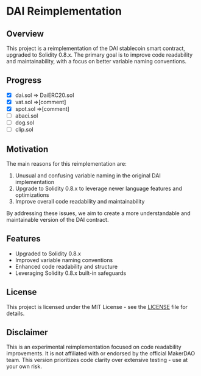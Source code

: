 # DAI Reimplementation

## Overview

This project is a reimplementation of the DAI stablecoin smart contract, upgraded to Solidity 0.8.x. The primary goal is to improve code readability and maintainability, with a focus on better variable naming conventions.

## Progress

- [X] dai.sol => DaiERC20.sol
- [X] vat.sol =>[comment]
- [X] spot.sol =>[comment]
- [ ] abaci.sol
- [ ] dog.sol
- [ ] clip.sol

## Motivation

The main reasons for this reimplementation are:

1. Unusual and confusing variable naming in the original DAI implementation
2. Upgrade to Solidity 0.8.x to leverage newer language features and optimizations
3. Improve overall code readability and maintainability

By addressing these issues, we aim to create a more understandable and maintainable version of the DAI contract.

## Features

- Upgraded to Solidity 0.8.x
- Improved variable naming conventions
- Enhanced code readability and structure
- Leveraging Solidity 0.8.x built-in safeguards

## License

This project is licensed under the MIT License - see the [LICENSE](LICENSE) file for details.

## Disclaimer

This is an experimental reimplementation focused on code readability improvements. It is not affiliated with or endorsed by the official MakerDAO team. This version prioritizes code clarity over extensive testing - use at your own risk.
